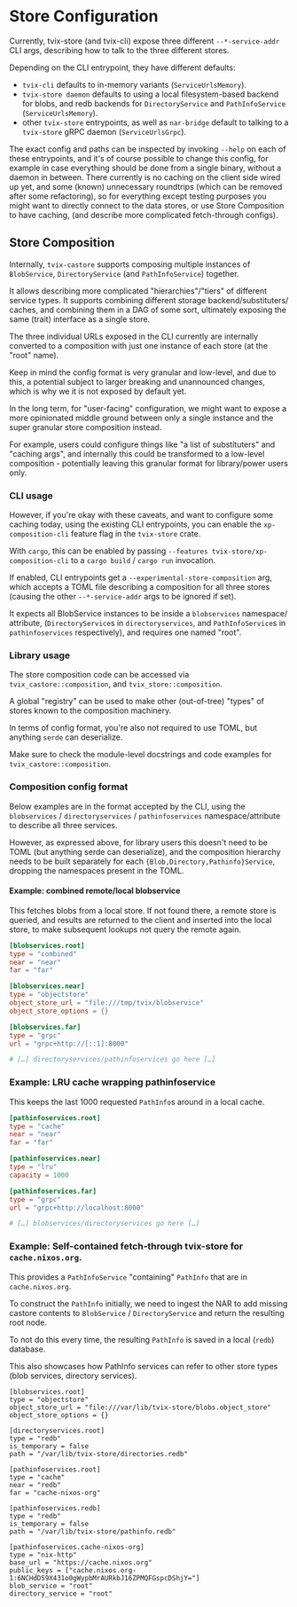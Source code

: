 # Store Configuration

Currently, tvix-store (and tvix-cli) expose three different `--*-service-addr`
CLI args, describing how to talk to the three different stores.

Depending on the CLI entrypoint, they have different defaults:

 - `tvix-cli` defaults to in-memory variants (`ServiceUrlsMemory`).
 - `tvix-store daemon` defaults to using a local filesystem-based backend for
   blobs, and redb backends for `DirectoryService` and `PathInfoService`
   (`ServiceUrlsMemory`).
 - other `tvix-store` entrypoints, as well as `nar-bridge` default to talking to
   a `tvix-store` gRPC daemon (`ServiceUrlsGrpc`).

The exact config and paths can be inspected by invoking `--help` on each of
these entrypoints, and it's of course possible to change this config, for
example in case everything should be done from a single binary, without a daemon
in between.
There currently is no caching on the client side wired up yet, and some (known)
unnecessary roundtrips (which can be removed after some refactoring), so for
everything except testing purposes you might want to directly connect to the
data stores, or use Store Composition to have caching, (and describe more
complicated fetch-through configs).

## Store Composition
Internally, `tvix-castore` supports composing multiple instances of `BlobService`,
`DirectoryService` (and `PathInfoService`) together.

It allows describing more complicated "hierarchies"/"tiers" of different
service types. It supports combining different storage backend/substituters/
caches, and combining them in a DAG of some sort, ultimately exposing the same
(trait) interface as a single store.

The three individual URLs exposed in the CLI currently are internally converted
to a composition with just one instance of each store (at the "root" name).

Keep in mind the config format is very granular and low-level, and due to this,
a potential subject to larger breaking and unannounced changes, which is why we
it is not exposed by default yet.

In the long term, for "user-facing" configuration, we might want to expose a
more opinionated middle ground between only a single instance and the super
granular store composition instead.

For example, users could configure things like "a list of substituters"
and "caching args", and internally this could be transformed to a low-level
composition - potentially leaving this granular format for library/power users
only.

### CLI usage
However, if you're okay with these caveats, and want to configure some caching
today, using the existing CLI entrypoints, you can enable the
`xp-composition-cli` feature flag in the `tvix-store` crate.

With `cargo`, this can be enabled by passing
`--features tvix-store/xp-composition-cli` to a `cargo build` / `cargo run`
invocation.

If enabled, CLI entrypoints get a `--experimental-store-composition` arg, which
accepts a TOML file describing a composition for all three stores (causing the
other `--*-service-addr` args to be ignored if set).

It expects all BlobService instances to be inside a `blobservices` namespace/
attribute, (`DirectoryService`s in `directoryservices`, and `PathInfoService`s
in `pathinfoservices` respectively), and requires one named "root".

### Library usage
The store composition code can be accessed via `tvix_castore::composition`, and
`tvix_store::composition`.

A global "registry" can be used to make other (out-of-tree) "types" of stores
known to the composition machinery.

In terms of config format, you're also not required to use TOML, but anything
`serde` can deserialize.

Make sure to check the module-level docstrings and code examples for
`tvix_castore::composition`.

### Composition config format
Below examples are in the format accepted by the CLI, using the
`blobservices` / `directoryservices` / `pathinfoservices` namespace/attribute to
describe all three services.

However, as expressed above, for library users this doesn't need to be TOML (but
anything serde can deserialize), and the composition hierarchy needs to be built
separately for each `{Blob,Directory,Pathinfo}Service`, dropping the namespaces
present in the TOML.

#### Example: combined remote/local blobservice
This fetches blobs from a local store. If not found there, a remote store is
queried, and results are returned to the client and inserted into the local
store, to make subsequent lookups not query the remote again.

```toml
[blobservices.root]
type = "combined"
near = "near"
far = "far"

[blobservices.near]
type = "objectstore"
object_store_url = "file:///tmp/tvix/blobservice"
object_store_options = {}

[blobservices.far]
type = "grpc"
url = "grpc+http://[::1]:8000"

# […] directoryservices/pathinfoservices go here […]
```

### Example: LRU cache wrapping pathinfoservice
This keeps the last 1000 requested `PathInfo`s around in a local cache.
```toml
[pathinfoservices.root]
type = "cache"
near = "near"
far = "far"

[pathinfoservices.near]
type = "lru"
capacity = 1000

[pathinfoservices.far]
type = "grpc"
url = "grpc+http://localhost:8000"

# […] blobservices/directoryservices go here […]
```

### Example: Self-contained fetch-through tvix-store for `cache.nixos.org`.
This provides a `PathInfoService` "containing" `PathInfo` that are in
`cache.nixos.org`.

To construct the `PathInfo` initially, we need to ingest the NAR to add missing
castore contents to `BlobService` / `DirectoryService` and return the resulting
root node.

To not do this every time, the resulting `PathInfo` is saved in a local (`redb`)
database.

This also showcases how PathInfo services can refer to other store types (blob
services, directory services).

```
[blobservices.root]
type = "objectstore"
object_store_url = "file:///var/lib/tvix-store/blobs.object_store"
object_store_options = {}

[directoryservices.root]
type = "redb"
is_temporary = false
path = "/var/lib/tvix-store/directories.redb"

[pathinfoservices.root]
type = "cache"
near = "redb"
far = "cache-nixos-org"

[pathinfoservices.redb]
type = "redb"
is_temporary = false
path = "/var/lib/tvix-store/pathinfo.redb"

[pathinfoservices.cache-nixos-org]
type = "nix-http"
base_url = "https://cache.nixos.org"
public_keys = ["cache.nixos.org-1:6NCHdD59X431o0gWypbMrAURkbJ16ZPMQFGspcDShjY="]
blob_service = "root"
directory_service = "root"
```
